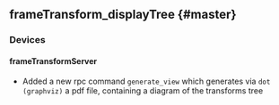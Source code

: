 frameTransform_displayTree {#master}
-----------------------

### Devices

#### frameTransformServer

* Added a new rpc command `generate_view` which generates via `dot (graphviz)` a pdf file, containing a diagram of the transforms tree





